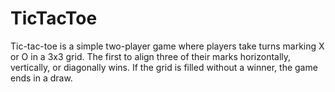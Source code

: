# TicTacToe

Tic-tac-toe is a simple two-player game where players take turns marking X or O in a 3x3 grid. The first to align three of their marks horizontally, vertically, or diagonally wins. If the grid is filled without a winner, the game ends in a draw.
